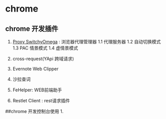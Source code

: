 # chrome
## chrome 开发插件
1. [Proxy SwitchyOmega](https://tmr.js.org/p/73acc153/)  : 浏览器代理管理器 
   1.1 代理服务器
   1.2 自动切换模式
   1.3 PAC 情景模式
   1.4 虚情景模式

2. cross-request(YApi 跨域请求)

3. Evernote Web Clipper

4. 沙拉查词

5. FeHelper: WEB前端助手

6. Restlet Client : rest请求插件

##chrome 开发控制台使用
1. 


